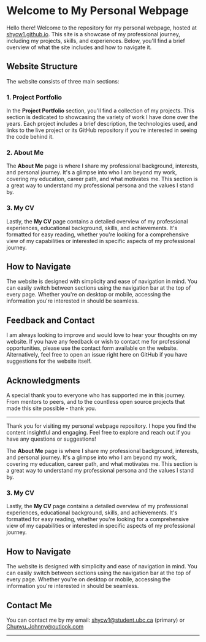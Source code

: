 # Welcome to My Personal Webpage

Hello there! Welcome to the repository for my personal webpage, hosted at [shycw1.github.io](https://shycw1.github.io/). This site is a showcase of my professional journey, including my projects, skills, and experiences. Below, you'll find a brief overview of what the site includes and how to navigate it.

## Website Structure

The website consists of three main sections:

### 1. Project Portfolio

In the **Project Portfolio** section, you'll find a collection of my projects. This section is dedicated to showcasing the variety of work I have done over the years. Each project includes a brief description, the technologies used, and links to the live project or its GitHub repository if you're interested in seeing the code behind it.

### 2. About Me

The **About Me** page is where I share my professional background, interests, and personal journey. It's a glimpse into who I am beyond my work, covering my education, career path, and what motivates me. This section is a great way to understand my professional persona and the values I stand by.

### 3. My CV

Lastly, the **My CV** page contains a detailed overview of my professional experiences, educational background, skills, and achievements. It's formatted for easy reading, whether you're looking for a comprehensive view of my capabilities or interested in specific aspects of my professional journey.

## How to Navigate

The website is designed with simplicity and ease of navigation in mind. You can easily switch between sections using the navigation bar at the top of every page. Whether you're on desktop or mobile, accessing the information you're interested in should be seamless.

## Feedback and Contact

I am always looking to improve and would love to hear your thoughts on my website. If you have any feedback or wish to contact me for professional opportunities, please use the contact form available on the website. Alternatively, feel free to open an issue right here on GitHub if you have suggestions for the website itself.

## Acknowledgments

A special thank you to everyone who has supported me in this journey. From mentors to peers, and to the countless open source projects that made this site possible - thank you.

---

Thank you for visiting my personal webpage repository. I hope you find the content insightful and engaging. Feel free to explore and reach out if you have any questions or suggestions!


The **About Me** page is where I share my professional background, interests, and personal journey. It's a glimpse into who I am beyond my work, covering my education, career path, and what motivates me. This section is a great way to understand my professional persona and the values I stand by.

### 3. My CV

Lastly, the **My CV** page contains a detailed overview of my professional experiences, educational background, skills, and achievements. It's formatted for easy reading, whether you're looking for a comprehensive view of my capabilities or interested in specific aspects of my professional journey.

## How to Navigate

The website is designed with simplicity and ease of navigation in mind. You can easily switch between sections using the navigation bar at the top of every page. Whether you're on desktop or mobile, accessing the information you're interested in should be seamless.

## Contact Me

You can contact me by my email: shycw1@student.ubc.ca (primary) or Chunyu_Johnny@outlook.com


---


